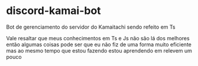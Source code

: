 # discord-kamai-bot
Bot de gerenciamento do servidor do Kamaitachi sendo refeito em Ts


Vale resaltar que meus conhecimentos em Ts e Js não são lá dos melhores então algumas coisas pode ser que eu não fiz de uma forma muito eficiente mas ao mesmo tempo que estou fazendo estou aprendendo em relevem um pouco

